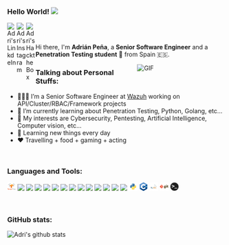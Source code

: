 ### Hello World! <img src="https://raw.githubusercontent.com/iampavangandhi/iampavangandhi/master/gifs/Hi.gif" width="30px"></h2>


<a href="https://www.linkedin.com/in/adrianprodri/">
  <img align="left" alt="Adri's LinkdeIn" width="22px" src="https://cdn.jsdelivr.net/npm/simple-icons@v3/icons/linkedin.svg" />
</a>
<a href="https://www.instagram.com/adriiiprodri/">
  <img align="left" alt="Adri's Instagram" width="22px" src="https://cdn.jsdelivr.net/npm/simple-icons@v3/icons/instagram.svg" />
</a>
<a href="https://app.hackthebox.eu/profile/136435">
  <img align="left" alt="Adri's HacktheBox" width="22px" src="https://www.google.com/s2/favicons?domain=hackthebox.eu" />
</a>

<br />
<br />

Hi there, I'm **Adrián Peña**, a **Senior Software Engineer** and a **Penetration Testing student** 🚀 from Spain :es:.

  <img align="right" alt="GIF" width="40%" height="40%" src="https://i.pinimg.com/originals/e4/26/70/e426702edf874b181aced1e2fa5c6cde.gif" />

### Talking about Personal Stuffs:

- 👨🏽‍💻 I’m a Senior Software Engineer at [Wazuh](https://www.wazuh.com/) working on API/Cluster/RBAC/Framework projects
- 🌱 I’m currently learning about Penetration Testing, Python, Golang, etc...
- 🤔 My interests are Cybersecurity, Pentesting, Artificial Intelligence, Computer vision, etc...
- 💼 Learning new things every day
- :heart: Travelling + food + gaming + acting

<br/>

### Languages and Tools:

<code><a href="https://tensorflow.org"><img height="20" src="https://raw.githubusercontent.com/github/explore/80688e429a7d4ef2fca1e82350fe8e3517d3494d/topics/tensorflow/tensorflow.png"></a></code>
<code><a href="https://keras.io"><img height="20" src="https://www.google.com/s2/favicons?domain=keras.io"></a></code>
<code><a href="https://portswigger.net/burp"><img height="20" src="https://www.google.com/s2/favicons?domain=portswigger.net/burp"></a></code>
<code><a href="https://metasploit.com"><img height="20" src="https://www.google.com/s2/favicons?domain=metasploit.com"></a></code>
<code><a href="https://nmap.org"><img height="20" src="https://www.google.com/s2/favicons?domain=nmap.org"></a></code>
<code><a href="https://golang.org"><img height="20" src="https://www.google.com/s2/favicons?domain=golang.org"></a></code>
<code><a href="https://sqlite.org"><img height="20" src="https://www.google.com/s2/favicons?domain=sqlite.org"></a></code>
<code><a href="https://elastic.co"><img height="20" src="https://www.google.com/s2/favicons?domain=elastic.co"></a></code>
<code><a href="https://wireshark.org"><img height="20" src="https://www.google.com/s2/favicons?domain=wireshark.org"></a></code>
<code><a href="https://sqlmap.org"><img height="20" src="https://www.google.com/s2/favicons?domain=sqlmap.org"></a></code>
<code><a href="https://owasp.org/www-project-zap"><img height="20" src="https://www.google.com/s2/favicons?domain=owasp.org/www-project-zap"></a></code>
<code><a href="https://docker.com"><img height="20" src="https://www.google.com/s2/favicons?domain=docker.com"></a></code>
<code><a href="https://swagger.io"><img height="20" src="https://www.google.com/s2/favicons?domain=swagger.io"></a></code>
<code><a href="https://aws.amazon.com"><img height="20" src="https://www.google.com/s2/favicons?domain=aws.amazon.com"></a></code>
<code><a href="https://python.org"><img height="20" src="https://raw.githubusercontent.com/github/explore/80688e429a7d4ef2fca1e82350fe8e3517d3494d/topics/python/python.png"></a></code>
<code><img height="20" src="https://raw.githubusercontent.com/github/explore/80688e429a7d4ef2fca1e82350fe8e3517d3494d/topics/cpp/cpp.png"></code>
<code><a href="https://mysql.com"><img height="20" src="https://raw.githubusercontent.com/github/explore/80688e429a7d4ef2fca1e82350fe8e3517d3494d/topics/mysql/mysql.png"></a></code>
<code><a href="https://git-scm.com"><img height="20" src="https://raw.githubusercontent.com/github/explore/80688e429a7d4ef2fca1e82350fe8e3517d3494d/topics/git/git.png"></a></code>
<code><img height="20" src="https://raw.githubusercontent.com/github/explore/80688e429a7d4ef2fca1e82350fe8e3517d3494d/topics/terminal/terminal.png"></code>

<br/>

### GitHub stats:

![Adri's github stats](https://github-readme-stats.vercel.app/api?username=adriiiprodri&show_icons=true&hide_border=true)
